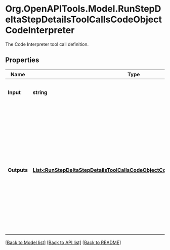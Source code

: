 # Org.OpenAPITools.Model.RunStepDeltaStepDetailsToolCallsCodeObjectCodeInterpreter
The Code Interpreter tool call definition.

## Properties

Name | Type | Description | Notes
------------ | ------------- | ------------- | -------------
**Input** | **string** | The input to the Code Interpreter tool call. | [optional] 
**Outputs** | [**List&lt;RunStepDeltaStepDetailsToolCallsCodeObjectCodeInterpreterOutputsInner&gt;**](RunStepDeltaStepDetailsToolCallsCodeObjectCodeInterpreterOutputsInner.md) | The outputs from the Code Interpreter tool call. Code Interpreter can output one or more items, including text (&#x60;logs&#x60;) or images (&#x60;image&#x60;). Each of these are represented by a different object type. | [optional] 

[[Back to Model list]](../README.md#documentation-for-models) [[Back to API list]](../README.md#documentation-for-api-endpoints) [[Back to README]](../README.md)

